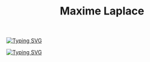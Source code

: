 <h1 align="center">
    <strong>
        Maxime Laplace
    </strong>
    <br><br>
</h1>

[![Typing SVG](https://readme-typing-svg.herokuapp.com?size=30&color=45D9FF&center=true&vCenter=true&multiline=true&lines=Maxime+Laplace)](https://git.io/typing-svg)

[![Typing SVG](https://readme-typing-svg.herokuapp.com/?center=true&vCenter=true&color=32a83a&height=100&width=1000&lines=Always+learning+new+things...;Full-stack+web+and+mobile+developer+🖥;Open+source+lover+🚀;Feel+free+to+connect+to+me+📫)](https://github.com/qbecb1zen)


<!--
**MaximeLaplace/maximelaplace** is a ✨ _special_ ✨ repository because its `README.md` (this file) appears on your GitHub profile.

Here are some ideas to get you started:

- 🔭 I’m currently working on ...
- 🌱 I’m currently learning ...
- 👯 I’m looking to collaborate on ...
- 🤔 I’m looking for help with ...
- 💬 Ask me about ...
- 📫 How to reach me: ...
- 😄 Pronouns: ...
- ⚡ Fun fact: ...
-->
